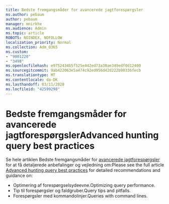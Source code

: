 ```yaml
---
title: Bedste fremgangsmåder for avancerede jagtforespørgsler
ms.author: pebaum
author: pebaum
manager: mnirkhe
ms.audience: Admin
ms.topic: article
ROBOTS: NOINDEX, NOFOLLOW
localization_priority: Normal
ms.collection: Adm_O365
ms.custom:
- "9001220"
- "3498"
ms.openlocfilehash: e9752434b5f525e442ed73a30ae349edf0d12400
ms.sourcegitcommit: 9ab422063e5a474c92ed956d42d222b90336fecb
ms.translationtype: MT
ms.contentlocale: da-DK
ms.lasthandoff: 03/11/2020
ms.locfileid: "42599298"
---
```

# <a name="advanced-hunting-query-best-practices"></a><span data-ttu-id="f9c3b-102">Bedste fremgangsmåder for avancerede jagtforespørgsler</span><span class="sxs-lookup"><span data-stu-id="f9c3b-102">Advanced hunting query best practices</span></span>

<span data-ttu-id="f9c3b-103">Se hele artiklen Bedste fremgangsmåder for [avancerede jagtforespørgsler](https://docs.microsoft.com/windows/security/threat-protection/microsoft-defender-atp/advanced-hunting-best-practices#optimize-query-performance) for at få detaljerede anbefalinger og vejledning om:</span><span class="sxs-lookup"><span data-stu-id="f9c3b-103">Please see the full article [Advanced hunting query best practices](https://docs.microsoft.com/windows/security/threat-protection/microsoft-defender-atp/advanced-hunting-best-practices#optimize-query-performance) for detailed recommendations and guidance on:</span></span>
- <span data-ttu-id="f9c3b-104">Optimering af forespørgselsydeevne.</span><span class="sxs-lookup"><span data-stu-id="f9c3b-104">Optimizing query performance.</span></span>
- <span data-ttu-id="f9c3b-105">Tip til forespørgsler og faldgruber.</span><span class="sxs-lookup"><span data-stu-id="f9c3b-105">Query tips and pitfalls.</span></span>
- <span data-ttu-id="f9c3b-106">Forespørgsler med kommandolinjer.</span><span class="sxs-lookup"><span data-stu-id="f9c3b-106">Queries with command lines.</span></span>


